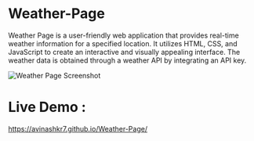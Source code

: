 # Weather-Page
Weather Page is a user-friendly web application that provides real-time weather information for a specified location. It utilizes HTML, CSS, and JavaScript to create an interactive and visually appealing interface. The weather data is obtained through a weather API by integrating an API key.

![Weather Page Screenshot](https://github.com/avinashkr7/Weather-Page/assets/118923593/cf03b8f7-85e3-4838-ba78-7c9d0295b028)

# Live Demo :
https://avinashkr7.github.io/Weather-Page/
